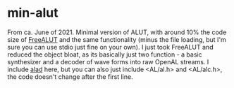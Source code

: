 # min-alut

From ca. June of 2021. Minimal version of ALUT, with around 10% the code size of [FreeALUT](https://github.com/vancegroup/freealut) and the same functionality (minus the file loading, but I'm sure you can use stdio just fine on your own). I just took FreeALUT and reduced the object bloat, as its basically just two function - a basic synthesizer and a decoder of wave forms into raw OpenAL streams. I include [alad](https://github.com/hypatia-of-sva/alad) here, but you can also just include <AL/al.h> and <AL/alc.h>, the code doesn't change after the first line.
